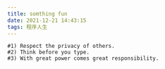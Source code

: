 ```yaml
---
title: somthing fun
date: 2021-12-21 14:43:15
tags: 程序人生
---
```


    #1) Respect the privacy of others.
    #2) Think before you type.
    #3) With great power comes great responsibility.

    